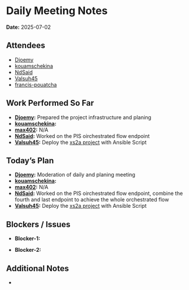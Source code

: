 
# 
# # 
# Daily Meeting Notes

**Date:** 2025-07-02

## Attendees
- [Djoemy](https://github.com/Djoemy)
- [kouamschekina](https://github.com/kouamschekina)
- [NdSaid](https://github.com/NdSaid)
- [Valsuh45](https://github.com/Valsuh45)
- [francis-pouatcha](https://github.com/francis-pouatcha)

## Work Performed So Far
- **[Djoemy](https://github.com/Djoemy):** Prepared the project infrastructure and planing
- **[kouamschekina](https://github.com/kouamschekina):** 
- **[max402](https://github.com/max402):** N/A
- **[NdSaid](https://github.com/NdSaid):** Worked on the PIS oirchestrated flow endpoint
- **[Valsuh45](https://github.com/Valsuh45):** Deploy the [xs2a project](https://github.com/orgs/ADORSYS-GIS/projects/22/views/1?pane=issue&itemId=115696882&issue=ADORSYS-GIS%7Ctaler-obg%7C13) with Ansible Script

## Today’s Plan
- **[Djoemy](https://github.com/Djoemy):** Moderation of daily and planing meeting
- **[kouamschekina](https://github.com/kouamschekina):** 
- **[max402](https://github.com/max402):** N/A
- **[NdSaid](https://github.com/NdSaid):** Worked on the PIS oirchestrated flow endpoint, combine the fourth and last endpoint to achieve the whole orchestrated flow 
- **[Valsuh45](https://github.com/Valsuh45):** Deploy the [xs2a project](https://github.com/orgs/ADORSYS-GIS/projects/22/views/1?pane=issue&itemId=115696882&issue=ADORSYS-GIS%7Ctaler-obg%7C13) with Ansible Script

## Blockers / Issues
- **Blocker-1:** 

- **Blocker-2:** 

## Additional Notes
- 

